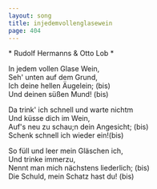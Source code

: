 ```yaml
---
layout: song
title: injedemvollenglasewein
page: 404
---
```


﻿* Rudolf Hermanns & Otto Lob *  

In jedem vollen Glase Wein,  
Seh' unten auf dem Grund,  
Ich deine hellen Äugelein; (bis)  
Und deinen süßen Mund! (bis)  

Da trink' ich schnell und warte nichtm  
Und küsse dich im Wein,  
Auf's neu zu schau;n dein Angesicht; (bis)  
Schenk schnell ich wieder ein!(bis)  

So füll und leer mein Gläschen ich,  
Und trinke immerzu,  
Nennt man mich nächstens liederlich; (bis)  
Die Schuld, mein Schatz hast du! (bis)  

